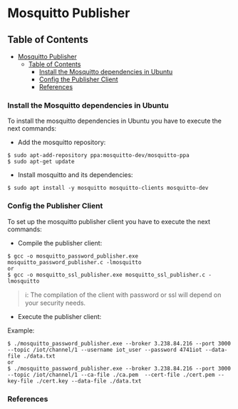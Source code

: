 # Mosquitto Publisher

## Table of Contents
- [Mosquitto Publisher](#mosquitto-publisher)
  - [Table of Contents](#table-of-contents)
    - [Install the Mosquitto dependencies in Ubuntu](#install-the-mosquitto-dependencies-in-ubuntu)
    - [Config the Publisher Client](#config-the-publisher-client)
    - [References](#references)

### Install the Mosquitto dependencies in Ubuntu
To install the mosquitto dependencies in Ubuntu you have to execute the next commands:

* Add the mosquitto repository:
```
$ sudo apt-add-repository ppa:mosquitto-dev/mosquitto-ppa
$ sudo apt-get update
```

* Install mosquitto and its dependencies:
```
$ sudo apt install -y mosquitto mosquitto-clients mosquitto-dev
```

### Config the Publisher Client
To set up the mosquitto publisher client you have to execute the next commands:

* Compile the publisher client:
```
$ gcc -o mosquitto_password_publisher.exe mosquitto_password_publisher.c -lmosquitto
or
$ gcc -o mosquitto_ssl_publisher.exe mosquitto_ssl_publisher.c -lmosquitto
```
> ℹ️: The compilation of the client with password or ssl will depend on your security needs.

* Execute the publisher client:

Example:
```
$ ./mosquitto_password_publisher.exe --broker 3.238.84.216 --port 3000 --topic /iot/channel/1 --username iot_user --password 4741iot --data-file ./data.txt
or
$ ./mosquitto_password_publisher.exe --broker 3.238.84.216 --port 3000 --topic /iot/channel/1 --ca-file ./ca.pem  --cert-file ./cert.pem --key-file ./cert.key --data-file ./data.txt
```

### References
